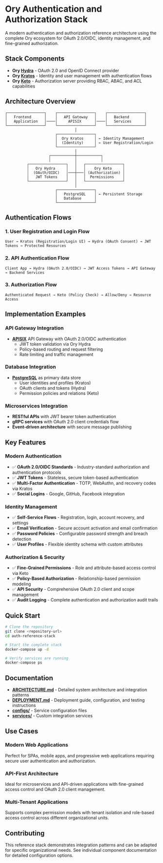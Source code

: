 # Ory Authentication and Authorization Stack

A modern authentication and authorization reference architecture using the complete Ory ecosystem for OAuth 2.0/OIDC, identity management, and fine-grained authorization.

## Stack Components

- **Ory [Hydra](https://www.ory.sh/hydra)** - OAuth 2.0 and OpenID Connect provider
- **Ory [Kratos](https://www.ory.sh/kratos)** - Identity and user management with authentication flows  
- **Ory [Keto](https://www.ory.sh/keto)** - Authorization server providing RBAC, ABAC, and ACL capabilities

## Architecture Overview

```
┌─────────────────┐    ┌─────────────────┐    ┌─────────────────┐
│   Frontend      │    │   API Gateway   │    │   Backend       │
│   Application   │────│     APISIX      │────│   Services      │
└─────────────────┘    └─────────────────┘    └─────────────────┘
                                │
                       ┌─────────────────┐
                       │  Ory Kratos     │ ← Identity Management
                       │  (Identity)     │ ← User Registration/Login
                       └─────────────────┘
                                │
                    ┌───────────┼───────────┐
                    │           │           │
          ┌─────────────────┐   │   ┌─────────────────┐
          │   Ory Hydra     │   │   │    Ory Keto     │
          │  (OAuth/OIDC)   │───┼───│ (Authorization) │
          │   JWT Tokens    │   │   │  Permissions    │
          └─────────────────┘   │   └─────────────────┘
                                │
                       ┌─────────────────┐
                       │   PostgreSQL    │ ← Persistent Storage
                       │   Database      │
                       └─────────────────┘
```

## Authentication Flows

### 1. **User Registration and Login Flow**
```
User → Kratos (Registration/Login UI) → Hydra (OAuth Consent) → JWT Tokens → Protected Resources
```

### 2. **API Authentication Flow**
```
Client App → Hydra (OAuth 2.0/OIDC) → JWT Access Tokens → API Gateway → Backend Services
```

### 3. **Authorization Flow**
```
Authenticated Request → Keto (Policy Check) → Allow/Deny → Resource Access
```

## Implementation Examples

### **API Gateway Integration**
- **[APISIX](https://apisix.apache.org/)** API Gateway with OAuth 2.0/OIDC authentication
  - JWT token validation via Ory Hydra
  - Policy-based routing and request filtering
  - Rate limiting and traffic management

### **Database Integration**
- **[PostgreSQL](https://www.postgresql.org/)** as primary data store
  - User identities and profiles (Kratos)
  - OAuth clients and tokens (Hydra)  
  - Permission policies and relations (Keto)

### **Microservices Integration**
- **RESTful APIs** with JWT bearer token authentication
- **gRPC services** with OAuth 2.0 client credentials flow
- **Event-driven architecture** with secure message publishing

## Key Features

### **Modern Authentication**
- ✅ **OAuth 2.0/OIDC Standards** - Industry-standard authorization and authentication protocols
- ✅ **JWT Tokens** - Stateless, secure token-based authentication
- ✅ **Multi-Factor Authentication** - TOTP, WebAuthn, and recovery codes via Kratos
- ✅ **Social Logins** - Google, GitHub, Facebook integration

### **Identity Management**
- ✅ **Self-Service Flows** - Registration, login, account recovery, and settings
- ✅ **Email Verification** - Secure account activation and email confirmation
- ✅ **Password Policies** - Configurable password strength and breach detection
- ✅ **User Profiles** - Flexible identity schema with custom attributes

### **Authorization & Security**
- ✅ **Fine-Grained Permissions** - Role and attribute-based access control via Keto
- ✅ **Policy-Based Authorization** - Relationship-based permission modeling
- ✅ **API Security** - Comprehensive OAuth 2.0 client and scope management
- ✅ **Audit Logging** - Complete authentication and authorization audit trails

## Quick Start

```bash
# Clone the repository
git clone <repository-url>
cd auth-reference-stack

# Start the complete stack
docker-compose up -d

# Verify services are running
docker-compose ps
```

## Documentation

- **[ARCHITECTURE.md](./ARCHITECTURE.md)** - Detailed system architecture and integration patterns
- **[DEPLOYMENT.md](./DEPLOYMENT.md)** - Deployment guide, configuration, and testing instructions
- **[configs/](./configs/)** - Service configuration files
- **[services/](./services/)** - Custom integration services

## Use Cases

### **Modern Web Applications**
Perfect for SPAs, mobile apps, and progressive web applications requiring secure user authentication and authorization.

### **API-First Architecture**
Ideal for microservices and API-driven applications with fine-grained access control and OAuth 2.0 client management.

### **Multi-Tenant Applications**
Supports complex permission models with tenant isolation and role-based access control across different organizational units.

## Contributing

This reference stack demonstrates integration patterns and can be adapted for specific organizational needs. See individual component documentation for detailed configuration options.
